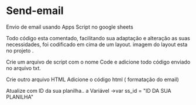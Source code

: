 # Send-email
Envio de email usando Apps Script no google sheets 


Todo código esta comentado, facilitando sua adaptação e alteração
as suas necessidades, foi codificado em cima de um layout.
imagem do layout esta no projeto .



Crie um arquivo de script com o nome Code e adicione todo código enviado
no arquivo txt.


Crie outro arquivo HTML
Adicione o código html ( formatação do email) 



Atualize com ID da sua  planilha.. a Variável ->var ss_id = "ID DA SUA PLANILHA"



